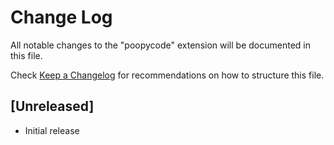 # Change Log

All notable changes to the "poopycode" extension will be documented in this file.

Check [Keep a Changelog](http://keepachangelog.com/) for recommendations on how to structure this file.

## [Unreleased]

- Initial release